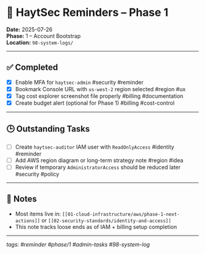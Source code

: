 # 🔔 HaytSec Reminders – Phase 1
**Date:** 2025-07-26  
**Phase:** 1 – Account Bootstrap  
**Location:** `98-system-logs/`

---

## ✅ Completed

- [x] Enable MFA for `haytsec-admin` #security #reminder
- [x] Bookmark Console URL with `us-west-2` region selected #region #ux
- [x] Tag cost explorer screenshot file properly #billing #documentation
- [x] Create budget alert (optional for Phase 1) #billing #cost-control

---

## 🕒 Outstanding Tasks

- [ ] Create `haytsec-auditor` IAM user with `ReadOnlyAccess` #identity #reminder
- [ ] Add AWS region diagram or long-term strategy note #region #idea
- [ ] Review if temporary `AdministratorAccess` should be reduced later #security #policy

---

## 🔁 Notes

- Most items live in: `[[01-cloud-infrastructure/aws/phase-1-next-actions]]` or `[[02-security-standards/identity-and-access]]`
- This note tracks loose ends as of IAM + billing setup completion

---

_tags: #reminder #phase/1 #admin-tasks #98-system-log_
